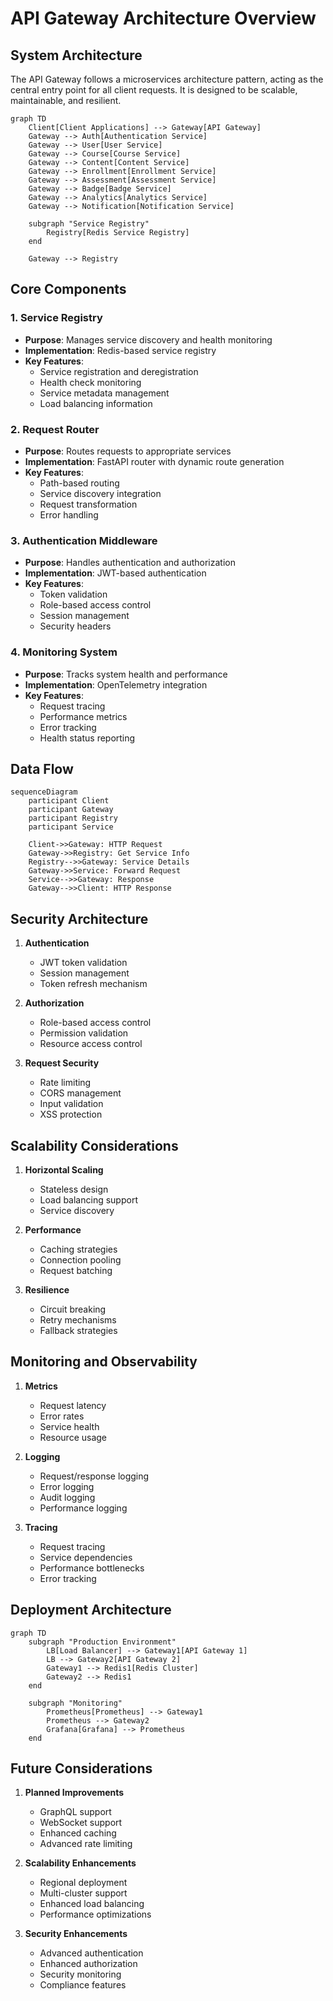 # API Gateway Architecture Overview

## System Architecture

The API Gateway follows a microservices architecture pattern, acting as the central entry point for all client requests. It is designed to be scalable, maintainable, and resilient.

```mermaid
graph TD
    Client[Client Applications] --> Gateway[API Gateway]
    Gateway --> Auth[Authentication Service]
    Gateway --> User[User Service]
    Gateway --> Course[Course Service]
    Gateway --> Content[Content Service]
    Gateway --> Enrollment[Enrollment Service]
    Gateway --> Assessment[Assessment Service]
    Gateway --> Badge[Badge Service]
    Gateway --> Analytics[Analytics Service]
    Gateway --> Notification[Notification Service]
    
    subgraph "Service Registry"
        Registry[Redis Service Registry]
    end
    
    Gateway --> Registry
```

## Core Components

### 1. Service Registry
- **Purpose**: Manages service discovery and health monitoring
- **Implementation**: Redis-based service registry
- **Key Features**:
  - Service registration and deregistration
  - Health check monitoring
  - Service metadata management
  - Load balancing information

### 2. Request Router
- **Purpose**: Routes requests to appropriate services
- **Implementation**: FastAPI router with dynamic route generation
- **Key Features**:
  - Path-based routing
  - Service discovery integration
  - Request transformation
  - Error handling

### 3. Authentication Middleware
- **Purpose**: Handles authentication and authorization
- **Implementation**: JWT-based authentication
- **Key Features**:
  - Token validation
  - Role-based access control
  - Session management
  - Security headers

### 4. Monitoring System
- **Purpose**: Tracks system health and performance
- **Implementation**: OpenTelemetry integration
- **Key Features**:
  - Request tracing
  - Performance metrics
  - Error tracking
  - Health status reporting

## Data Flow

```mermaid
sequenceDiagram
    participant Client
    participant Gateway
    participant Registry
    participant Service
    
    Client->>Gateway: HTTP Request
    Gateway->>Registry: Get Service Info
    Registry-->>Gateway: Service Details
    Gateway->>Service: Forward Request
    Service-->>Gateway: Response
    Gateway-->>Client: HTTP Response
```

## Security Architecture

1. **Authentication**
   - JWT token validation
   - Session management
   - Token refresh mechanism

2. **Authorization**
   - Role-based access control
   - Permission validation
   - Resource access control

3. **Request Security**
   - Rate limiting
   - CORS management
   - Input validation
   - XSS protection

## Scalability Considerations

1. **Horizontal Scaling**
   - Stateless design
   - Load balancing support
   - Service discovery

2. **Performance**
   - Caching strategies
   - Connection pooling
   - Request batching

3. **Resilience**
   - Circuit breaking
   - Retry mechanisms
   - Fallback strategies

## Monitoring and Observability

1. **Metrics**
   - Request latency
   - Error rates
   - Service health
   - Resource usage

2. **Logging**
   - Request/response logging
   - Error logging
   - Audit logging
   - Performance logging

3. **Tracing**
   - Request tracing
   - Service dependencies
   - Performance bottlenecks
   - Error tracking

## Deployment Architecture

```mermaid
graph TD
    subgraph "Production Environment"
        LB[Load Balancer] --> Gateway1[API Gateway 1]
        LB --> Gateway2[API Gateway 2]
        Gateway1 --> Redis1[Redis Cluster]
        Gateway2 --> Redis1
    end
    
    subgraph "Monitoring"
        Prometheus[Prometheus] --> Gateway1
        Prometheus --> Gateway2
        Grafana[Grafana] --> Prometheus
    end
```

## Future Considerations

1. **Planned Improvements**
   - GraphQL support
   - WebSocket support
   - Enhanced caching
   - Advanced rate limiting

2. **Scalability Enhancements**
   - Regional deployment
   - Multi-cluster support
   - Enhanced load balancing
   - Performance optimizations

3. **Security Enhancements**
   - Advanced authentication
   - Enhanced authorization
   - Security monitoring
   - Compliance features 